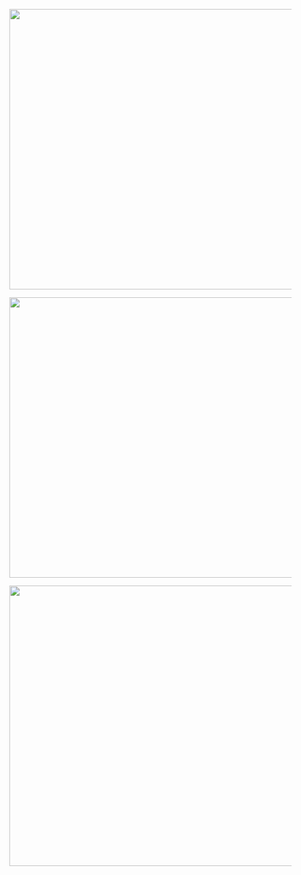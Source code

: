<p align="left">
  <img width="1000" height="500" src="https://github.com/ankur715/AWS_Redshift_Postgresql/blob/master/venv/pics/create_venv.png"> 
</p>

<p align="left">
  <img width="1000" height="500" src="https://github.com/ankur715/AWS_Redshift_Postgresql/blob/master/venv/pics/activate_venv.png"> 
</p>

<p align="left">
  <img width="1000" height="500" src="https://github.com/ankur715/AWS_Redshift_Postgresql/blob/master/venv/pics/dependencies.png"> 
</p>

